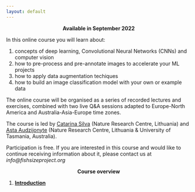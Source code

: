 ```yaml
---
layout: default
---
```



<p align=center> 
  <b>Available in September 2022</b>
</p>


In this online course you will learn about:

1. concepts of deep learning, Convolutional Neural Networks (CNNs) and computer vision
2. how to pre-process and pre-annotate images to accelerate your ML projects 
3. how to apply data augmentation techiques 
4. how to build an image classification model with your own or example data
  

The online course will be organised as a series of recorded lectures and exercises, combined with two live Q&A sessions adapted to Europe-North America and Australia-Asia-Europe time zones.

The course is led by [Catarina Silva](https://www.linkedin.com/in/catarina-ns-silva/) (Nature Research Centre, Lithuania) and [Asta Audzijonyte](https://astaaudzi.com/) (Nature Research Centre, Lithuania & University of Tasmania, Australia). 

Participation is free. 
If you are interested in this course and would like to continue receiving information about it, please contact us at _info@fishsizeproject.org_



<p align=center> 
  <b>Course overview</b>
</p>

1.  [**Introduction**](test.md)